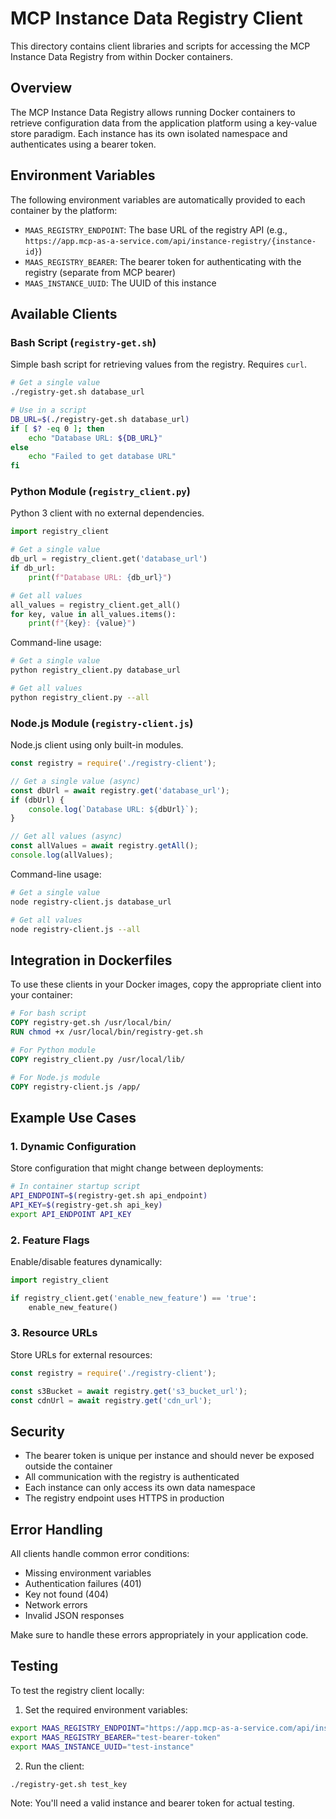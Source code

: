 # MCP Instance Data Registry Client

This directory contains client libraries and scripts for accessing the MCP Instance Data Registry from within Docker containers.

## Overview

The MCP Instance Data Registry allows running Docker containers to retrieve configuration data from the application platform using a key-value store paradigm. Each instance has its own isolated namespace and authenticates using a bearer token.

## Environment Variables

The following environment variables are automatically provided to each container by the platform:

- `MAAS_REGISTRY_ENDPOINT`: The base URL of the registry API (e.g., `https://app.mcp-as-a-service.com/api/instance-registry/{instance-id}`)
- `MAAS_REGISTRY_BEARER`: The bearer token for authenticating with the registry (separate from MCP bearer)
- `MAAS_INSTANCE_UUID`: The UUID of this instance

## Available Clients

### Bash Script (`registry-get.sh`)

Simple bash script for retrieving values from the registry. Requires `curl`.

```bash
# Get a single value
./registry-get.sh database_url

# Use in a script
DB_URL=$(./registry-get.sh database_url)
if [ $? -eq 0 ]; then
    echo "Database URL: ${DB_URL}"
else
    echo "Failed to get database URL"
fi
```

### Python Module (`registry_client.py`)

Python 3 client with no external dependencies.

```python
import registry_client

# Get a single value
db_url = registry_client.get('database_url')
if db_url:
    print(f"Database URL: {db_url}")

# Get all values
all_values = registry_client.get_all()
for key, value in all_values.items():
    print(f"{key}: {value}")
```

Command-line usage:
```bash
# Get a single value
python registry_client.py database_url

# Get all values
python registry_client.py --all
```

### Node.js Module (`registry-client.js`)

Node.js client using only built-in modules.

```javascript
const registry = require('./registry-client');

// Get a single value (async)
const dbUrl = await registry.get('database_url');
if (dbUrl) {
    console.log(`Database URL: ${dbUrl}`);
}

// Get all values (async)
const allValues = await registry.getAll();
console.log(allValues);
```

Command-line usage:
```bash
# Get a single value
node registry-client.js database_url

# Get all values
node registry-client.js --all
```

## Integration in Dockerfiles

To use these clients in your Docker images, copy the appropriate client into your container:

```dockerfile
# For bash script
COPY registry-get.sh /usr/local/bin/
RUN chmod +x /usr/local/bin/registry-get.sh

# For Python module
COPY registry_client.py /usr/local/lib/

# For Node.js module
COPY registry-client.js /app/
```

## Example Use Cases

### 1. Dynamic Configuration

Store configuration that might change between deployments:

```bash
# In container startup script
API_ENDPOINT=$(registry-get.sh api_endpoint)
API_KEY=$(registry-get.sh api_key)
export API_ENDPOINT API_KEY
```

### 2. Feature Flags

Enable/disable features dynamically:

```python
import registry_client

if registry_client.get('enable_new_feature') == 'true':
    enable_new_feature()
```

### 3. Resource URLs

Store URLs for external resources:

```javascript
const registry = require('./registry-client');

const s3Bucket = await registry.get('s3_bucket_url');
const cdnUrl = await registry.get('cdn_url');
```

## Security

- The bearer token is unique per instance and should never be exposed outside the container
- All communication with the registry is authenticated
- Each instance can only access its own data namespace
- The registry endpoint uses HTTPS in production

## Error Handling

All clients handle common error conditions:

- Missing environment variables
- Authentication failures (401)
- Key not found (404)
- Network errors
- Invalid JSON responses

Make sure to handle these errors appropriately in your application code.

## Testing

To test the registry client locally:

1. Set the required environment variables:
```bash
export MAAS_REGISTRY_ENDPOINT="https://app.mcp-as-a-service.com/api/instance-registry/test-instance"
export MAAS_REGISTRY_BEARER="test-bearer-token"
export MAAS_INSTANCE_UUID="test-instance"
```

2. Run the client:
```bash
./registry-get.sh test_key
```

Note: You'll need a valid instance and bearer token for actual testing.
